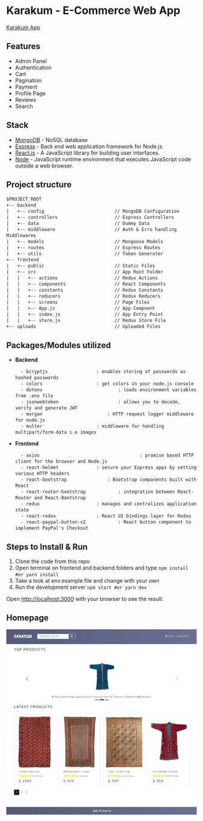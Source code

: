 # Karakum - E-Commerce Web App

[Karakum App](https://karakum.herokuapp.com)

## Features

- Admin Panel
- Authentication
- Cart
- Pagination
- Payment
- Profile Page
- Reviews
- Search

## Stack

- [MongoDB](https://www.mongodb.com) - NoSQL database
- [Express](https://expressjs.com) - Back end web application framework for Node.js
- [React.js](https://reactjs.org) - A JavaScript library for building user interfaces.
- [Node](https://nodejs.org/en/) - JavaScript runtime environment that executes JavaScript code outside a web browser.

## Project structure

```
$PROJECT_ROOT
+-- backend
|   +-- config                          // MongoDB Configuration
|   +-- controllers                     // Express Controllers
|   +-- data                            // Dummy Data
|   +-- middleware                      // Auth & Erro handling Middlewares
|   +-- models                          // Mongoose Models
|   +-- routes                          // Express Routes
|   +-- utils                           // Token Generator
+-- frontend
|   +-- public                          // Static Files
|   +-- src                             // App Root Folder
|   |   +-- actions                     // Redux Actions
|   |   +-- components                  // React Components
|   |   +-- constants                   // Redux Constants
|   |   +-- reducers                    // Redux Reducers
|   |   +-- screens                     // Page Files
|   |   +-- App.js                      // App Compnent
|   |   +-- index.js                    // App Entry Point
|   |   +-- store.js                    // Redux Store File
+-- uploads                             // Uploaded Files

```

## Packages/Modules utilized

- **Backend**

		- bcryptjs					: enables storing of passwords as hashed passwords
		- colors       				: get colors in your node.js console
		- dotenv                			: loads environment variables from .env file
		- jsonwebtoken      				: allows you to decode, verify and generate JWT
		- morgan     					: HTTP request logger middleware for node.js
		- multer					: middleware for handling multipart/form-data i.e images

- **Frontend**
    
		- axios                                    	: promise based HTTP client for the browser and Node.js
		- react-helmet 				: secure your Express apps by setting various HTTP headers 
		- react-bootstrap 				: Bootstrap components built with React 
		- react-router-bootstrap 			: integration between React-Router and React-Bootstrap 
		- redux 					: manages and centralizes application state
		- react-redux 				: React UI bindings layer for Redux 								
		- react-paypal-button-v2 			: React button component to implement PayPal's Checkout

## Steps to Install & Run

1.  Clone the code from this repo
2.  Open terminal on frontend and backend folders and type `npm install #or yarn install`
3.  Take a look at env.example file and change with your own
4.  Run the development server `npm start #or yarn dev`

Open [http://localhost:3000](http://localhost:3000) with your browser to see the result.

## Homepage

![Homepage](./img/Home.png)
